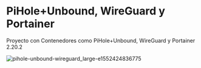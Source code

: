 # PiHole+Unbound, WireGuard y Portainer
Proyecto con Contenedores como PiHole+Unbound, WireGuard y Portainer 2.20.2 

![pihole-unbound-wireguard_large-e1552424836775](https://github.com/TecnologyCASM/PiHoleUnbound/assets/107158068/ab522a82-2362-4fdc-b366-4307c1b8242a)

